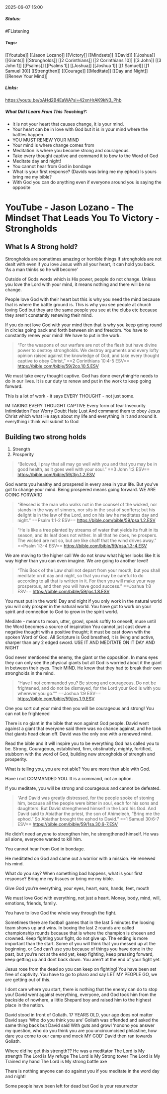 2025-06-07 15:00

##### Status:
#FListening 
##### Tags: 
[[Youtube]] [[Jason Lozano]] [[Victory]] [[Mindsets]] [[David]] [[Joshua]] [[Giants]] [[Strongholds]] [[2 Corinthians]] [[2 Corinthians 10]] [[3 John]] [[3 John 1]] [[Psalms]] [[Psalms 1]] [[Joshua]] [[Joshua 1]] [[1 Samuel]] [[1 Samuel 30]] [[Strengthen]] [[Courage]] [[Meditate]] [[Day and Night]] [[Renew Your Mind]]

##### Links:
https://youtu.be/oAHd2B4EaWA?si=42xnHrAK9kN3_Phb
##### What Did I Learn From This Teaching?:
- It is not your heart that causes change, it is your mind.
- Your heart can be in love with God but it is in your mind where the battles happen.
- YOU MUST RENEW YOUR MIND
- Your mind is where change comes from
- Meditation is where you become strong and courageous.
- Take every thought captive and command it to bow to the Word of God
- Meditate day and night!
- You cannot hear from God in bondage
- What is your first response? (Davids was bring me my ephod)
Is yours bring me my bible?
- With God you can do anything even if everyone around you is saying the opposite

# YouTube - Jason Lozano - The Mindset That Leads You To Victory - Strongholds

## What Is A Strong hold?
Strongholds are sometimes amazing or horrible things
If strongholds are not dealt with even if you love Jesus with all your heart, it can hold you back.
‘As a man thinks so he will become’

Outside of Gods words which is His power, people do not change.
Unless you love the Lord with your mind, it means nothing and there will be no change.

People love God with their heart but this is why you need the mind because that is where the battle ground is.
This is why you see people at church loving God but they are the same people you see at the clubs etc because they aren’t constantly renewing their mind.

If you do not love God with your mind then that is why you keep going round in circles going back and forth between sin and freedom.
You have to constantly renew your mind!
We have to put in the work.

> “For the weapons of our warfare are not of the flesh but have divine power to destroy strongholds. We destroy arguments and every lofty opinion raised against the knowledge of God, and take every thought captive to obey Christ,”
==‭‭2 Corinthians‬ ‭10‬:‭4‬-‭5‬ ‭ESV‬‬==
https://bible.com/bible/59/2co.10.5.ESV

We must take every thought captive.
God has done everythingHe needs to do in our lives.
It is our duty to renew and put in the work to keep going forward.

This is a lot of work - it says EVERY THOUGHT - not just some.

IM TAKING EVERY THOUGHT CAPTIVE
Every form of fear
Insecurity
Intimidation
Fear
Worry
Doubt
Hate
Lust
And command them to obey Jesus Christ which what He says about my life and everything in it and around it.
everything i think will submit to God

## Building two strong holds
1. Strength
2. Prosperity

> “Beloved, I pray that all may go well with you and that you may be in good health, as it goes well with your soul.”
‭‭==3 John‬ ‭1‬:‭2‬ ‭ESV‬‬==
https://bible.com/bible/59/3jn.1.2.ESV

God wants you healthy and prospered in every area in your life.
But you’ve got to change your mind.
Being prospered means going forward.
WE ARE GOING FORWARD

> “Blessed is the man who walks not in the counsel of the wicked, nor stands in the way of sinners, nor sits in the seat of scoffers; but his delight is in the law of the Lord, and on his law he meditates day and night.”
‭‭==Psalm‬ ‭1‬:‭1‬-‭2‬ ‭ESV‬‬==
https://bible.com/bible/59/psa.1.2.ESV

> “He is like a tree planted by streams of water that yields its fruit in its season, and its leaf does not wither. In all that he does, he prospers. The wicked are not so, but are like chaff that the wind drives away.”
‭‭==Psalm‬ ‭1‬:‭3‬-‭4‬ ‭ESV‬‬==
https://bible.com/bible/59/psa.1.3-4.ESV

We are moving to the higher call
We do not know what higher looks like
It is way higher than you can even imagine.
We are going to another level!

> “This Book of the Law shall not depart from your mouth, but you shall meditate on it day and night, so that you may be careful to do according to all that is written in it. For then you will make your way prosperous, and then you will have good success.”
‭‭==Joshua‬ ‭1‬:‭8‬ ‭ESV‬‬==
https://bible.com/bible/59/jos.1.8.ESV

You must put in the work!
Day and night
if you only work in the natural world you will only prosper in the natural world.
You have got to work on your spirit and connection to God to grow in the spirit world.

Mediate - means to moan, utter, growl, speak softly to oneself, muse until the Word becomes a source of inspiration
You cannot just cast down a negative thought with a positive thought; it must be cast down with the spoken Word of God.
All Scripture is God breathed, it is living and active, sharper than any 2 edged sword.
USE IT AND MEDITATE ON IT DAY AND NIGHT

God never mentioned the enemy, the giant or the opposition.
In mans eyes they can only see the physical giants but all God is worried about it the giant in between their eyes. Their MIND.
He knew that they had to break their own strongholds in the mind.

> “Have I not commanded you? Be strong and courageous. Do not be frightened, and do not be dismayed, for the Lord your God is with you wherever you go.””
‭‭==Joshua‬ ‭1‬:‭9‬ ‭ESV‬‬==
https://bible.com/bible/59/jos.1.9.ESV

One you sort out your mind then you will be courageous and strong!
You can not be frightened

There is no giant in the bible that won against God people.
David went against a giant that everyone said there was no chance against, and he took that giants head clean off.
David was the only one with a renewed mind.

Read the bible and it will inspire you to be everything God has called you to be.
Strong, Courageous, established, firm, obstinately, mighty, fortified, stubborn with the word of God, building new strongholds of strength and prosperity.

What is telling you, you are not able?
You are more than able with God.

Have i not COMMANDED YOU.
It is a command, not an option.

If you meditate, you will be strong and courageous and cannot be defeated.

> “And David was greatly distressed, for the people spoke of stoning him, because all the people were bitter in soul, each for his sons and daughters. But David strengthened himself in the Lord his God. And David said to Abiathar the priest, the son of Ahimelech, “Bring me the ephod.” So Abiathar brought the ephod to David.”
==‭‭1 Samuel‬ ‭30‬:‭6‬-‭7‬ ‭ESV‬‬==
https://bible.com/bible/59/1sa.30.6-7.ESV

He didn’t need anyone to strengthen him, he strengthened himself.
He was all alone, everyone wanted to kill him.

You cannot hear from God in bondage.

He meditated on God and came out a warrior with a mission.
He renewed his mind.

What do you say?
When something  bad happens, what is your first response?
Bring me my tissues or bring me my bible.

Give God you’re everything, your eyes, heart, ears, hands, feet, mouth

We must love God with everything, not just a heart.
Money, body, mind, will, emotions, friends, family.

You have to love God the whole way through the fight.

Sometimes there are football games that in the last 5 minutes the loosing team shows up and wins.
In boxing the last 2 rounds are called championship rounds because that is where the champion is chosen and crowned.
Keep fighting your fight, do not give up.
The ending is more important than the start.
Some of you will think that you messed up at the beginning, or God can’t use you because of things you have done in the past, but you’re not at the end yet, keep fighting, keep pressing forward, keep getting up and dont back down. You aren’t at the end of your fight yet.

Jesus rose from the dead so you can keep on fighting!
You have been set free of captivity.
You have to go to pharo and say LET MY PEOPLE GO, we are getting out of this.

I dont care where you start, there is nothing that the enemy can do to stop you!
David went against everything, everyone, and God took him from the backside of nowhere, a little Shepard boy and raised him to the highest place in the nation.

David stood in front of Goliath. 17 YEARS OLD, your age does not matter
David says ‘Who do you think you are’
Goliath was offended and asked the same thing back but David said
With guts and growl ‘nonono you answer my question, who do you think you are you uncircumcised philastine, how dare you come to our camp and mock MY GOD’
David then ran towards Goliath.

Where did he get this strength??
He was a meditator
The Lord is My strength
The Lord is My refuge 
The Lord is My Strong tower
The Lord is My Trained my hand
The Lord is My strong battle axe 

There is nothing anyone can do against you if you meditate in the word day and night!

Some people have been left for dead but God is your resurrector
